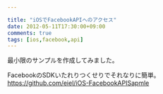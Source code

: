 ```yaml
---

title: "iOSでFacebookAPIへのアクセス"
date: 2012-05-11T17:30:00+09:00
comments: true
tags: [ios,facebook,api]
---
```

最小限のサンプルを作成してみました。

FacebookのSDKいたれりつくせりでそれなりに簡単。
https://github.com/eiel/iOS-FacebookAPISapmle
